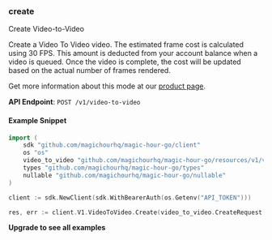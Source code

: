 
### create <a name="create"></a>
Create Video-to-Video

Create a Video To Video video. The estimated frame cost is calculated using 30 FPS. This amount is deducted from your account balance when a video is queued. Once the video is complete, the cost will be updated based on the actual number of frames rendered.
  
Get more information about this mode at our [product page](/products/video-to-video).
  

**API Endpoint**: `POST /v1/video-to-video`

#### Example Snippet

```go
import (
	sdk "github.com/magichourhq/magic-hour-go/client"
	os "os"
	video_to_video "github.com/magichourhq/magic-hour-go/resources/v1/video_to_video"
	types "github.com/magichourhq/magic-hour-go/types"
	nullable "github.com/magichourhq/magic-hour-go/nullable"
)

client := sdk.NewClient(sdk.WithBearerAuth(os.Getenv("API_TOKEN")))

res, err := client.V1.VideoToVideo.Create(video_to_video.CreateRequest { Assets: types.PostV1VideoToVideoBodyAssets { VideoSource: types.PostV1VideoToVideoBodyAssetsVideoSourceEnumFile }, EndSeconds: 15, Height: 960, StartSeconds: 0, Style: types.PostV1VideoToVideoBodyStyle { ArtStyle: types.PostV1VideoToVideoBodyStyleArtStyleEnum3dRender, Model: types.PostV1VideoToVideoBodyStyleModelEnumAbsoluteReality, Prompt: nullable.NewNull[string](), PromptType: types.PostV1VideoToVideoBodyStylePromptTypeEnumAppendDefault, Version: types.PostV1VideoToVideoBodyStyleVersionEnumDefault }, Width: 512 })
```

**Upgrade to see all examples**
